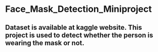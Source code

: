 # Face_Mask_Detection_Miniproject
## Dataset is available at kaggle website. This project is used to detect whether the person is wearing the mask or not.
